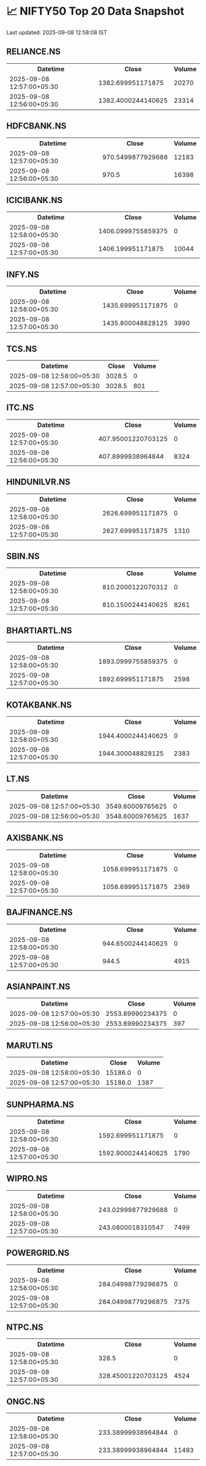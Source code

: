 # 📈 NIFTY50 Top 20 Data Snapshot

Last updated: 2025-09-08 12:58:08 IST

## RELIANCE.NS

<table>
  <tr><th>Datetime</th><th>Close</th><th>Volume</th></tr>
  <tr><td>2025-09-08 12:57:00+05:30</td><td>1382.699951171875</td><td>20270</td></tr>
  <tr><td>2025-09-08 12:56:00+05:30</td><td>1382.4000244140625</td><td>23314</td></tr>
</table>

## HDFCBANK.NS

<table>
  <tr><th>Datetime</th><th>Close</th><th>Volume</th></tr>
  <tr><td>2025-09-08 12:57:00+05:30</td><td>970.5499877929688</td><td>12183</td></tr>
  <tr><td>2025-09-08 12:56:00+05:30</td><td>970.5</td><td>16398</td></tr>
</table>

## ICICIBANK.NS

<table>
  <tr><th>Datetime</th><th>Close</th><th>Volume</th></tr>
  <tr><td>2025-09-08 12:58:00+05:30</td><td>1406.0999755859375</td><td>0</td></tr>
  <tr><td>2025-09-08 12:57:00+05:30</td><td>1406.199951171875</td><td>10044</td></tr>
</table>

## INFY.NS

<table>
  <tr><th>Datetime</th><th>Close</th><th>Volume</th></tr>
  <tr><td>2025-09-08 12:58:00+05:30</td><td>1435.699951171875</td><td>0</td></tr>
  <tr><td>2025-09-08 12:57:00+05:30</td><td>1435.800048828125</td><td>3990</td></tr>
</table>

## TCS.NS

<table>
  <tr><th>Datetime</th><th>Close</th><th>Volume</th></tr>
  <tr><td>2025-09-08 12:58:00+05:30</td><td>3028.5</td><td>0</td></tr>
  <tr><td>2025-09-08 12:57:00+05:30</td><td>3028.5</td><td>801</td></tr>
</table>

## ITC.NS

<table>
  <tr><th>Datetime</th><th>Close</th><th>Volume</th></tr>
  <tr><td>2025-09-08 12:57:00+05:30</td><td>407.95001220703125</td><td>0</td></tr>
  <tr><td>2025-09-08 12:56:00+05:30</td><td>407.8999938964844</td><td>8324</td></tr>
</table>

## HINDUNILVR.NS

<table>
  <tr><th>Datetime</th><th>Close</th><th>Volume</th></tr>
  <tr><td>2025-09-08 12:58:00+05:30</td><td>2626.699951171875</td><td>0</td></tr>
  <tr><td>2025-09-08 12:57:00+05:30</td><td>2627.699951171875</td><td>1310</td></tr>
</table>

## SBIN.NS

<table>
  <tr><th>Datetime</th><th>Close</th><th>Volume</th></tr>
  <tr><td>2025-09-08 12:58:00+05:30</td><td>810.2000122070312</td><td>0</td></tr>
  <tr><td>2025-09-08 12:57:00+05:30</td><td>810.1500244140625</td><td>8261</td></tr>
</table>

## BHARTIARTL.NS

<table>
  <tr><th>Datetime</th><th>Close</th><th>Volume</th></tr>
  <tr><td>2025-09-08 12:58:00+05:30</td><td>1893.0999755859375</td><td>0</td></tr>
  <tr><td>2025-09-08 12:57:00+05:30</td><td>1892.699951171875</td><td>2598</td></tr>
</table>

## KOTAKBANK.NS

<table>
  <tr><th>Datetime</th><th>Close</th><th>Volume</th></tr>
  <tr><td>2025-09-08 12:58:00+05:30</td><td>1944.4000244140625</td><td>0</td></tr>
  <tr><td>2025-09-08 12:57:00+05:30</td><td>1944.300048828125</td><td>2383</td></tr>
</table>

## LT.NS

<table>
  <tr><th>Datetime</th><th>Close</th><th>Volume</th></tr>
  <tr><td>2025-09-08 12:57:00+05:30</td><td>3549.60009765625</td><td>0</td></tr>
  <tr><td>2025-09-08 12:56:00+05:30</td><td>3548.60009765625</td><td>1637</td></tr>
</table>

## AXISBANK.NS

<table>
  <tr><th>Datetime</th><th>Close</th><th>Volume</th></tr>
  <tr><td>2025-09-08 12:58:00+05:30</td><td>1058.699951171875</td><td>0</td></tr>
  <tr><td>2025-09-08 12:57:00+05:30</td><td>1058.699951171875</td><td>2369</td></tr>
</table>

## BAJFINANCE.NS

<table>
  <tr><th>Datetime</th><th>Close</th><th>Volume</th></tr>
  <tr><td>2025-09-08 12:58:00+05:30</td><td>944.6500244140625</td><td>0</td></tr>
  <tr><td>2025-09-08 12:57:00+05:30</td><td>944.5</td><td>4915</td></tr>
</table>

## ASIANPAINT.NS

<table>
  <tr><th>Datetime</th><th>Close</th><th>Volume</th></tr>
  <tr><td>2025-09-08 12:57:00+05:30</td><td>2553.89990234375</td><td>0</td></tr>
  <tr><td>2025-09-08 12:56:00+05:30</td><td>2553.89990234375</td><td>397</td></tr>
</table>

## MARUTI.NS

<table>
  <tr><th>Datetime</th><th>Close</th><th>Volume</th></tr>
  <tr><td>2025-09-08 12:58:00+05:30</td><td>15186.0</td><td>0</td></tr>
  <tr><td>2025-09-08 12:57:00+05:30</td><td>15186.0</td><td>1387</td></tr>
</table>

## SUNPHARMA.NS

<table>
  <tr><th>Datetime</th><th>Close</th><th>Volume</th></tr>
  <tr><td>2025-09-08 12:58:00+05:30</td><td>1592.699951171875</td><td>0</td></tr>
  <tr><td>2025-09-08 12:57:00+05:30</td><td>1592.9000244140625</td><td>1790</td></tr>
</table>

## WIPRO.NS

<table>
  <tr><th>Datetime</th><th>Close</th><th>Volume</th></tr>
  <tr><td>2025-09-08 12:58:00+05:30</td><td>243.02999877929688</td><td>0</td></tr>
  <tr><td>2025-09-08 12:57:00+05:30</td><td>243.0800018310547</td><td>7499</td></tr>
</table>

## POWERGRID.NS

<table>
  <tr><th>Datetime</th><th>Close</th><th>Volume</th></tr>
  <tr><td>2025-09-08 12:58:00+05:30</td><td>284.04998779296875</td><td>0</td></tr>
  <tr><td>2025-09-08 12:57:00+05:30</td><td>284.04998779296875</td><td>7375</td></tr>
</table>

## NTPC.NS

<table>
  <tr><th>Datetime</th><th>Close</th><th>Volume</th></tr>
  <tr><td>2025-09-08 12:58:00+05:30</td><td>328.5</td><td>0</td></tr>
  <tr><td>2025-09-08 12:57:00+05:30</td><td>328.45001220703125</td><td>4524</td></tr>
</table>

## ONGC.NS

<table>
  <tr><th>Datetime</th><th>Close</th><th>Volume</th></tr>
  <tr><td>2025-09-08 12:58:00+05:30</td><td>233.38999938964844</td><td>0</td></tr>
  <tr><td>2025-09-08 12:57:00+05:30</td><td>233.38999938964844</td><td>11493</td></tr>
</table>

